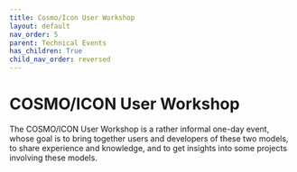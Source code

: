 ```yaml
---
title: Cosmo/Icon User Workshop
layout: default
nav_order: 5
parent: Technical Events
has_children: True
child_nav_order: reversed
---
```

# COSMO/ICON User Workshop
The COSMO/ICON User Workshop is a rather informal one-day event, 
whose goal is to bring together users and developers of these two models, 
to share experience and knowledge, and to get insights into some 
projects involving these models.
